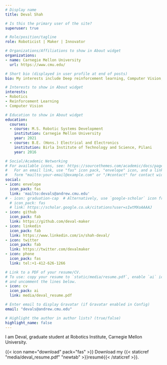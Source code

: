 ```yaml
---
# Display name
title: Deval Shah

# Is this the primary user of the site?
superuser: true

# Role/position/tagline
role: Roboticist | Maker | Innovator

# Organizations/Affiliations to show in About widget
organizations:
- name: Carnegie Mellon University
  url: https://www.cmu.edu/

# Short bio (displayed in user profile at end of posts)
bio: My interests include Deep reinforcement learning, Computer Vision, and Robotics.

# Interests to show in About widget
interests:
- Robotics
- Reinforcement Learning
- Computer Vision

# Education to show in About widget
education:
  courses:
  - course: M.S. Robotic Systems Development
    institution: Carnegie Mellon University
    year: 2021
  - course: B.E. (Hons.) Electrical and Electronics
    institution: Birla Institute of Technology and Science, Pilani
    year: 2016

# Social/Academic Networking
# For available icons, see: https://sourcethemes.com/academic/docs/page-builder/#icons
#   For an email link, use "fas" icon pack, "envelope" icon, and a link in the
#   form "mailto:your-email@example.com" or "/#contact" for contact widget.
social:
- icon: envelope
  icon_pack: fas
  link: 'mailto:devals@andrew.cmu.edu'
# - icon: graduation-cap  # Alternatively, use `google-scholar` icon from `ai` icon pack
  # icon_pack: fas
  # link: https://scholar.google.co.uk/citations?user=sIwtMXoAAAAJ
- icon: github
  icon_pack: fab
  link: https://github.com/deval-maker
- icon: linkedin
  icon_pack: fab
  link: https://www.linkedin.com/in/shah-deval/
- icon: twitter
  icon_pack: fab
  link: https://twitter.com/devalmaker
- icon: phone 
  icon_pack: fas
  link: tel:+1-412-626-1266

# Link to a PDF of your resume/CV.
# To use: copy your resume to `static/media/resume.pdf`, enable `ai` icons in `params.toml`, 
# and uncomment the lines below.
- icon: cv
  icon_pack: ai
  link: media/deval_resume.pdf

# Enter email to display Gravatar (if Gravatar enabled in Config)
email: "devals@andrew.cmu.edu"

# Highlight the author in author lists? (true/false)
highlight_name: false
---
```


I am Deval, graduate student at Robotics Institute, Carnegie Mellon University. 

{{< icon name="download" pack="fas" >}} Download my {{< staticref "media/deval_resume.pdf" "newtab" >}}resumé{{< /staticref >}}.
